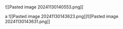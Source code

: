 ![[Pasted image 20241130140553.png]]

a
![[Pasted image 20241130143623.png]]![[Pasted image 20241130143631.png]]